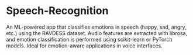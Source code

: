 # Speech-Recognition
An ML-powered app that classifies emotions in speech (happy, sad, angry, etc.) using the RAVDESS dataset. Audio features are extracted with librosa, and emotion classification is performed using scikit-learn or PyTorch models. Ideal for emotion-aware applications in voice interfaces.
